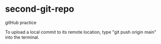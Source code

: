 # second-git-repo
gitHub practice

To upload a local commit to its remote location, type "git push origin main" into the terminal.
